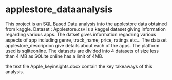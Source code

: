 # applestore_dataanalysis
This project is an SQL Based Data analysis into the applestore data obtained from kaggle.
Dataset : Applestore.csv is a kaggel  dataset giving information regarding various apps.
 The datset gives information regadring various aspects of app including genre, track_name, price, ratings etc...
The dataset applestore_descriprion give details about each of the apps.
The platform used is sqliteonline. The datasets are divided into 4 datasets of size less than 4 MB as SQLite online has a limit of 4MB.

the text file Apple_keyinsights.docx contain the key takeaways of this analysis. 
